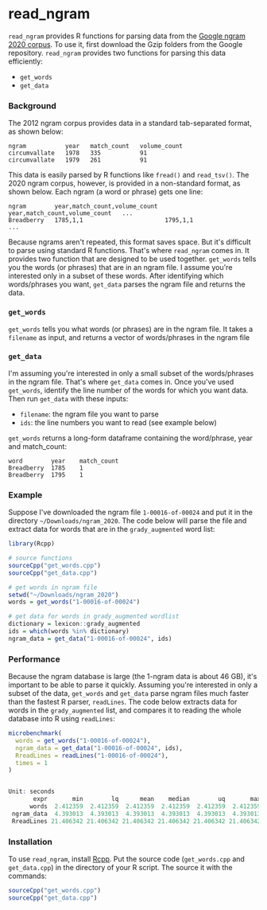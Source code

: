 # read_ngram

`read_ngram` provides R functions for parsing data from the [Google ngram 2020 corpus](http://storage.googleapis.com/books/ngrams/books/datasetsv3.html). To use it, first download the Gzip folders from the Google repository. `read_ngram` provides two functions for parsing this data efficiently:

* `get_words`
* `get_data`

### Background

The 2012 ngram corpus provides data in a standard tab-separated format, as shown below:

```
ngram           year   match_count   volume_count
circumvallate   1978   335           91
circumvallate   1979   261           91
```

This data is easily parsed by R functions like `fread()` and `read_tsv()`. The 2020 ngram corpus, however, is provided in a non-standard format, as shown below. Each ngram (a word or phrase) gets one line:

```
ngram        year,match_count,volume_count  year,match_count,volume_count   ...
Breadberry	 1785,1,1                       1795,1,1                        ...
```

Because ngrams aren't repeated, this format saves space. But it's difficult to parse using standard R functions. That's where `read_ngram` comes in. It provides two function that are designed to be used together. `get_words` tells you the words (or phrases) that are in an ngram file. I assume you're interested only in a subset of these words. After identifying which words/phrases you want, `get_data` parses the ngram file and returns the data. 


### `get_words`

`get_words` tells you what words (or phrases) are in the ngram file. It takes a `filename` as input, and returns a vector of words/phrases in the ngram file


### `get_data`

I'm assuming you're interested in only a small subset of the words/phrases in the ngram file. That's where `get_data` comes in. Once you've used `get_words`, identify the line number of the words for which you want data. Then run `get_data` with these inputs:

*  `filename`: the ngram file you want to parse
* `ids`: the line numbers you want to read (see example below)

`get_words` returns a long-form dataframe containing the word/phrase, year and match_count:


```
word        year    match_count
Breadberry  1785    1
Breadberry  1795    1
```


### Example

Suppose I've downloaded the ngram file `1-00016-of-00024` and put it in the directory `~/Downloads/ngram_2020`. The code below will parse the file and extract data for words that are in the `grady_augmented` word list:

```R
library(Rcpp)

# source functions
sourceCpp("get_words.cpp")
sourceCpp("get_data.cpp")

# get words in ngram file
setwd("~/Downloads/ngram_2020")
words = get_words("1-00016-of-00024")

# get data for words in grady_augmented wordlist
dictionary = lexicon::grady_augmented
ids = which(words %in% dictionary)
ngram_data = get_data("1-00016-of-00024", ids)
```


### Performance

Because the ngram database is large (the 1-ngram data is about 46 GB), it's important to be able to parse it quickly. Assuming you're interested in only a subset of the data, `get_words` and `get_data` parse ngram files much faster than the fastest R parser, `readLines`. The code below extracts data for words in the `grady_augmented` list, and compares it to reading the whole database into R using `readLines`:


```R
microbenchmark(
  words = get_words("1-00016-of-00024"),
  ngram_data = get_data("1-00016-of-00024", ids),
  RreadLines = readLines("1-00016-of-00024"),
  times = 1
)


Unit: seconds
       expr       min        lq      mean    median        uq       max neval
      words  2.412359  2.412359  2.412359  2.412359  2.412359  2.412359     1
 ngram_data  4.393013  4.393013  4.393013  4.393013  4.393013  4.393013     1
 RreadLines 21.406342 21.406342 21.406342 21.406342 21.406342 21.406342     1

```

### Installation

To use `read_ngram`, install [Rcpp](https://cran.r-project.org/web/packages/Rcpp/index.html). Put the source code (`get_words.cpp` and `get_data.cpp`) in the directory of your R script. The source it with the commands:

```R
sourceCpp("get_words.cpp")
sourceCpp("get_data.cpp")
```


